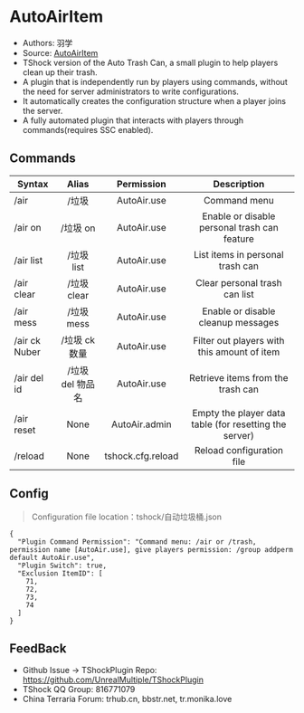 # AutoAirItem 

- Authors:  羽学
- Source: [AutoAirItem](https://github.com/1242509682/AutoAirItem)
- TShock version of the Auto Trash Can, a small plugin to help players clean up their trash.
- A plugin that is independently run by players using commands, without the need for server administrators to write configurations.
- It automatically creates the configuration structure when a player joins the server.
- A fully automated plugin that interacts with players through commands(requires SSC enabled).


## Commands

| Syntax             |       Alias        | Permission  |                               Description                               |
|--------------------|:------------------:|:-----------:|:-----------------------------------------------------------------------:|
| /air               |        /垃圾         | AutoAir.use |                              Command menu                               |
| /air on            |       /垃圾 on       | AutoAir.use |              Enable or disable personal trash can feature               |
| /air list          |      /垃圾 list      | AutoAir.use |                    List items in personal trash can                     |
| /air clear         |     /垃圾 clear      | AutoAir.use |                      Clear personal trash can list                      |
| /air mess          |      /垃圾 mess      | AutoAir.use |                   Enable or disable cleanup messages                    |
| /air ck Nuber        |     /垃圾 ck 数量     |    AutoAir.use    |    Filter out players with this amount of item    |
| /air del id | /垃圾 del 物品名 | AutoAir.use |            Retrieve items from the trash can                    |
| /air reset         |      None       |   AutoAir.admin   |   Empty the player data table (for resetting the server)   |
| /reload           |         None         | tshock.cfg.reload |       Reload configuration file        |

## Config
> Configuration file location：tshock/自动垃圾桶.json
```json5
{
  "Plugin Command Permission": "Command menu: /air or /trash, permission name [AutoAir.use], give players permission: /group addperm default AutoAir.use",
  "Plugin Switch": true,
  "Exclusion ItemID": [
    71,
    72,
    73,
    74
  ]
}
```
## FeedBack
- Github Issue -> TShockPlugin Repo: https://github.com/UnrealMultiple/TShockPlugin
- TShock QQ Group: 816771079
- China Terraria Forum: trhub.cn, bbstr.net, tr.monika.love